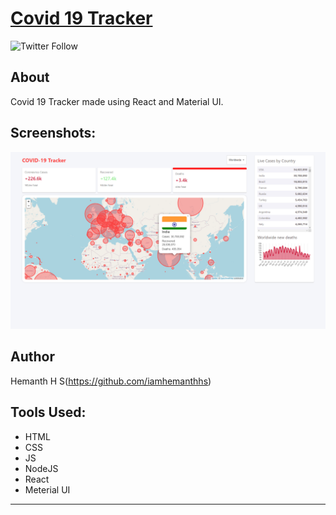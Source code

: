 # [Covid 19 Tracker](https://covid19x.netlify.app)

![Twitter Follow](https://img.shields.io/twitter/follow/theblizrdx?style=social)

## About

Covid 19 Tracker made using React and Material UI.

## Screenshots:
![ScreenShot](/Screenshots/1.png?raw=true "Screenshot-1")

## Author

Hemanth H S(https://github.com/iamhemanthhs)

## Tools Used:

- HTML
- CSS
- JS
- NodeJS
- React
- Meterial UI

---
